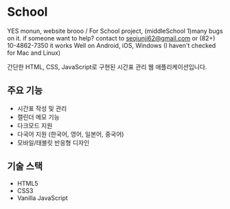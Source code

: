 # School
YES monun, website brooo /
For School project, (middleSchool 1)many bugs on it.
if someone want to help? contact to seojunji62@gmail.com or (82+) 10-4862-7350
it works Well on Android, iOS, Windows (I haven't checked for Mac and Linux)

간단한 HTML, CSS, JavaScript로 구현된 시간표 관리 웹 애플리케이션입니다.

## 주요 기능
- 시간표 작성 및 관리
- 캘린더 메모 기능
- 다크모드 지원
- 다국어 지원 (한국어, 영어, 일본어, 중국어)
- 모바일/태블릿 반응형 디자인

## 기술 스택
- HTML5
- CSS3
- Vanilla JavaScript
